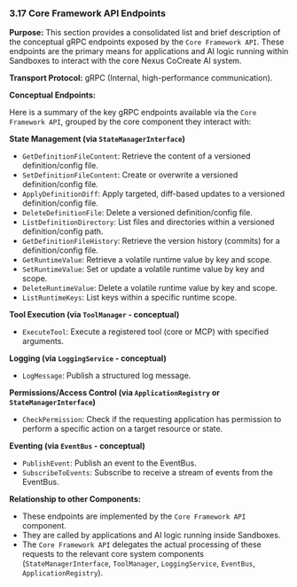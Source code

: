 ### 3.17 Core Framework API Endpoints

**Purpose:** This section provides a consolidated list and brief description of the conceptual gRPC endpoints exposed by the `Core Framework API`. These endpoints are the primary means for applications and AI logic running within Sandboxes to interact with the core Nexus CoCreate AI system.

**Transport Protocol:** gRPC (Internal, high-performance communication).

**Conceptual Endpoints:**

Here is a summary of the key gRPC endpoints available via the `Core Framework API`, grouped by the core component they interact with:

**State Management (via `StateManagerInterface`)**

*   `GetDefinitionFileContent`: Retrieve the content of a versioned definition/config file.
*   `SetDefinitionFileContent`: Create or overwrite a versioned definition/config file.
*   `ApplyDefinitionDiff`: Apply targeted, diff-based updates to a versioned definition/config file.
*   `DeleteDefinitionFile`: Delete a versioned definition/config file.
*   `ListDefinitionDirectory`: List files and directories within a versioned definition/config path.
*   `GetDefinitionFileHistory`: Retrieve the version history (commits) for a definition/config file.
*   `GetRuntimeValue`: Retrieve a volatile runtime value by key and scope.
*   `SetRuntimeValue`: Set or update a volatile runtime value by key and scope.
*   `DeleteRuntimeValue`: Delete a volatile runtime value by key and scope.
*   `ListRuntimeKeys`: List keys within a specific runtime scope.

**Tool Execution (via `ToolManager` - conceptual)**

*   `ExecuteTool`: Execute a registered tool (core or MCP) with specified arguments.

**Logging (via `LoggingService` - conceptual)**

*   `LogMessage`: Publish a structured log message.

**Permissions/Access Control (via `ApplicationRegistry` or `StateManagerInterface`)**

*   `CheckPermission`: Check if the requesting application has permission to perform a specific action on a target resource or state.

**Eventing (via `EventBus` - conceptual)**

*   `PublishEvent`: Publish an event to the EventBus.
*   `SubscribeToEvents`: Subscribe to receive a stream of events from the EventBus.

**Relationship to other Components:**
*   These endpoints are implemented by the `Core Framework API` component.
*   They are called by applications and AI logic running inside Sandboxes.
*   The `Core Framework API` delegates the actual processing of these requests to the relevant core system components (`StateManagerInterface`, `ToolManager`, `LoggingService`, `EventBus`, `ApplicationRegistry`).
